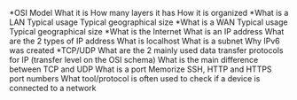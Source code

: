 *OSI Model
What it is
How many layers it has
How it is organized
*What is a LAN
Typical usage
Typical geographical size
*What is a WAN
Typical usage
Typical geographical size
*What is the Internet
What is an IP address
What are the 2 types of IP address
What is localhost
What is a subnet
Why IPv6 was created
*TCP/UDP
What are the 2 mainly used data transfer protocols for IP (transfer level on the OSI schema)
What is the main difference between TCP and UDP
What is a port
Memorize SSH, HTTP and HTTPS port numbers
What tool/protocol is often used to check if a device is connected to a network
